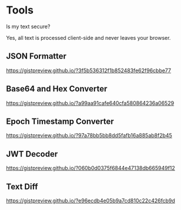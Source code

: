 # Tools

Is my text secure?

Yes, all text is processed client-side and never leaves your browser.

## JSON Formatter
https://gistpreview.github.io/?3f5b536312f1b852483fe62f96cbbe77

## Base64 and Hex Converter
https://gistpreview.github.io/?a99aa91cafe640cfa580864236a06529

## Epoch Timestamp Converter
https://gistpreview.github.io/?97a78bb5bb8dd5fafb16a885ab8f2b45

## JWT Decoder
https://gistpreview.github.io/?060b0d0375f6844e47138db665949f12

## Text Diff
https://gistpreview.github.io/?e96ecdb4e05b9a7cd810c22c426fcb9d
